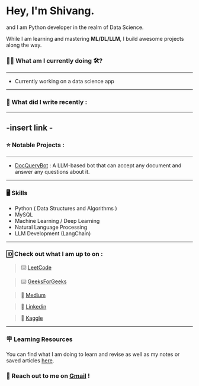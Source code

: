 # Hey, I'm Shivang. 
and I am Python developer in the realm of Data Science.  

While I am learning and mastering **ML/DL/LLM**, I build awesome projects along the way.

### 🧗‍♂️ What am I currently doing 🛠?
---
- Currently working on a data science app
---

### 📰 What did I write recently :
---
-insert link -
---
### ⭐ Notable Projects :
---
- [DocQueryBot](https://llmdocumentquerybot-mmmqkmbxzzy2lezrcmdmhe.streamlit.app/) : A LLM-based bot that can accept any document and answer any questions about it.
---

### 🖥️ Skills 

- Python ( Data Structures and Algorithms )
- MySQL
- Machine Learning / Deep Learning 
- Natural Language Processing
- LLM Development (LangChain)
---
### 🆔 Check out what I am up to on :

> ⌨️ [LeetCode](https://leetcode.com/JarHead28/)

> ⌨️ [GeeksForGeeks](https://auth.geeksforgeeks.org/user/shivangkainthola64)

> 📰 [Medium](https://medium.com/@shivangkainthola28)

> 🏢 [Linkedin](https://www.linkedin.com/in/shivang-kainthola-2835151b9/)

> 🤖 [Kaggle](https://www.kaggle.com/shivangkainthola)

---

### 🪧 Learning Resources 

You can find what I am doing to learn and revise as well as my notes or saved articles [here](www.youtube.com).

### 💬 Reach out to me on [Gmail](mailto:shivang.kainthola64@gmail.com) !


<!--
**HeadHunter28/HeadHunter28** is a ✨ _special_ ✨ repository because its `README.md` (this file) appears on your GitHub profile.

Here are some ideas to get you started:

- 🔭 I’m currently working on ...
- 🌱 I’m currently learning ...
- 👯 I’m looking to collaborate on ...
- 🤔 I’m looking for help with ...
- 💬 Ask me about ...
- 📫 How to reach me: ...
- 😄 Pronouns: ...
- ⚡ Fun fact: ...
-->
